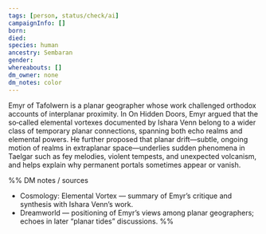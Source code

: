 ```yaml
---
tags: [person, status/check/ai]
campaignInfo: []
born:
died:
species: human
ancestry: Sembaran
gender: 
whereabouts: []
dm_owner: none
dm_notes: color
---
```


Emyr of Tafolwern is a planar geographer whose work challenged orthodox accounts of interplanar proximity. In On Hidden Doors, Emyr argued that the so‑called elemental vortexes documented by Ishara Venn belong to a wider class of temporary planar connections, spanning both echo realms and elemental powers. He further proposed that planar drift—subtle, ongoing motion of realms in extraplanar space—underlies sudden phenomena in Taelgar such as fey melodies, violent tempests, and unexpected volcanism, and helps explain why permanent portals sometimes appear or vanish.

%%
DM notes / sources
- Cosmology: Elemental Vortex — summary of Emyr’s critique and synthesis with Ishara Venn’s work.
- Dreamworld — positioning of Emyr’s views among planar geographers; echoes in later “planar tides” discussions.
%%
